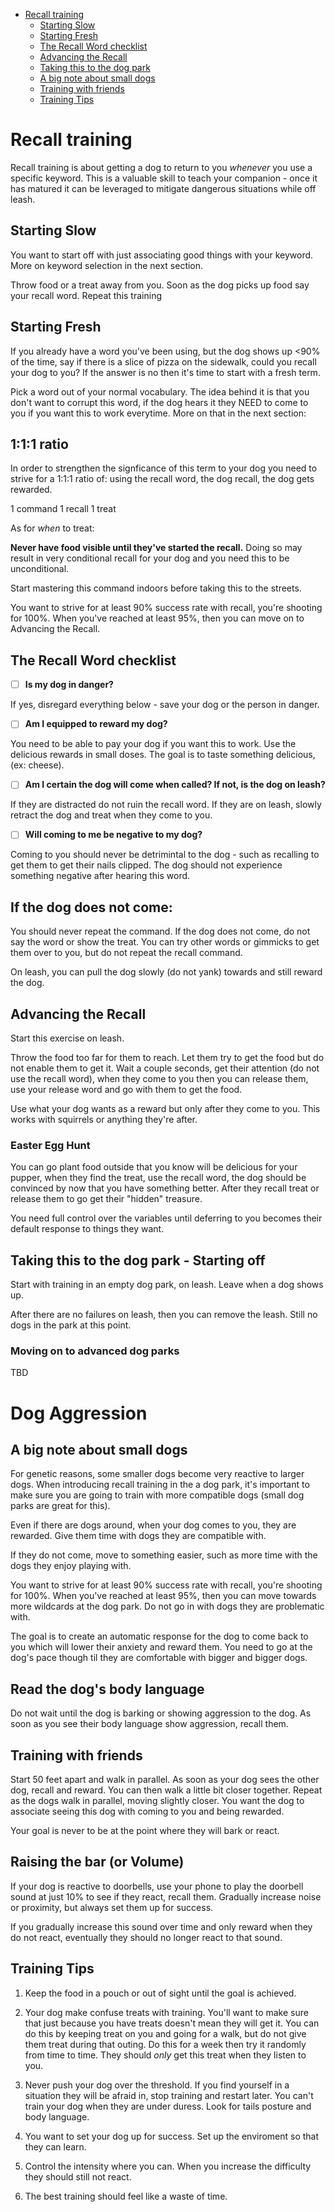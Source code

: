 - [Recall training](#recall-training)
  * [Starting Slow](#starting-slow)
  * [Starting Fresh](#starting-fresh)
  * [The Recall Word checklist](#the-recall-word-checklist)
  * [Advancing the Recall](#advancing-the-recall)
  * [Taking this to the dog park](#taking-this-to-the-dog-park)
  * [A big note about small dogs](#a-big-note-about-small-dogs)
  * [Training with friends](#training-with-friends)
  * [Training Tips](#training-tips)


# Recall training

Recall training is about getting a dog to return to you *whenever* you use a specific keyword. This is a valuable skill to teach your companion - once it has matured it can be leveraged to mitigate dangerous situations while off leash. 

## Starting Slow
You want to start off with just associating good things with your keyword. More on keyword selection in the next section. 

Throw food or a treat away from you.
Soon as the dog picks up food say your recall word. Repeat this training 

## Starting Fresh
If you already have a word you've been using, but the dog shows up <90% of the time, say if there is a slice of pizza on the sidewalk, could you recall your dog to you? If the answer is no then it's time to start with a fresh term. 

Pick a word out of your normal vocabulary. The idea behind it is that you don't want to corrupt this word, if the dog hears it they NEED to come to you if you want this to work everytime. More on that in the next section:

## 1:1:1 ratio

In order to strengthen the signficance of this term to your dog you need to strive for a 1:1:1 ratio of: using the recall word, the dog recall, the dog gets rewarded. 

1 command
1 recall
1 treat 

As for *when* to treat: 

**Never have food visible until they've started the recall.** Doing so may result in very conditional recall for your dog and you need this to be unconditional. 

Start mastering this command indoors before taking this to the streets. 

You want to strive for at least 90% success rate with recall, you're shooting for 100%. When you've reached at least 95%, then you can move on to Advancing the Recall. 

## The Recall Word checklist 

- [ ] **Is my dog in danger?**

If yes, disregard everything below - save your dog or the person in danger. 

- [ ] **Am I equipped to reward my dog?**

You need to be able to pay your dog if you want this to work. Use the delicious rewards in small doses. The goal is to taste something delicious, (ex: cheese). 

- [ ] **Am I certain the dog will come when called? If not, is the dog on leash?**

If they are distracted do not ruin the recall word. If they are on leash, slowly retract the dog and treat when they come to you.

- [ ] **Will coming to me be negative to my dog?**

Coming to you should never be detrimintal to the dog - such as recalling to get them to get their nails clipped. The dog should not experience something negative after hearing this word. 

## If the dog does not come: 

You should never repeat the command. If the dog does not come, do not say the word or show the treat. You can try other words or gimmicks to get them over to you, but do not repeat the recall command. 

On leash, you can pull the dog slowly (do not yank) towards and still reward the dog. 

## Advancing the Recall

Start this exercise on leash. 

Throw the food too far for them to reach. Let them try to get the food but do not enable them to get it. Wait a couple seconds, get their attention (do not use the recall word), when they come to you then you can release them, use your release word and go with them to get the food. 

Use what your dog wants as a reward but only after they come to you. This works with squirrels or anything they're after. 

### Easter Egg Hunt

You can go plant food outside that you know will be delicious for your pupper, when they find the treat, use the recall word, the dog should be convinced by now that you have something better. After they recall treat or release them to go get their "hidden" treasure. 

You need full control over the variables until deferring to you becomes their default response to things they want. 

## Taking this to the dog park - Starting off

Start with training in an empty dog park, on leash. Leave when a dog shows up. 

After there are no failures on leash, then you can remove the leash. Still no dogs in the park at this point. 

### Moving on to advanced dog parks 

TBD

# Dog Aggression

## A big note about small dogs

For genetic reasons, some smaller dogs become very reactive to larger dogs. When introducing recall training in the a dog park, it's important to make sure you are going to train with more compatible dogs (small dog parks are great for this). 

Even if there are dogs around, when your dog comes to you, they are rewarded. Give them time with dogs they are compatible with. 

If they do not come, move to something easier, such as more time with the dogs they enjoy playing with. 

You want to strive for at least 90% success rate with recall, you're shooting for 100%. When you've reached at least 95%, then you can move towards more wildcards at the dog park. Do not go in with dogs they are problematic with. 

The goal is to create an automatic response for the dog to come back to you which will lower their anxiety and reward them. You need to go at the dog's pace though til they are comfortable with bigger and bigger dogs.

## Read the dog's body language

Do not wait until the dog is barking or showing aggression to the dog. As soon as you see their body language show aggression, recall them. 

## Training with friends

Start 50 feet apart and walk in parallel. As soon as your dog sees the other dog, recall and reward. You can then walk a little bit closer together. Repeat as the dogs walk in parallel, moving slightly closer. You want the dog to associate seeing this dog with coming to you and being rewarded. 

Your goal is never to be at the point where they will bark or react. 

## Raising the bar (or Volume)

If your dog is reactive to doorbells, use your phone to play the doorbell sound at just 10% to see if they react, recall them. Gradually increase noise or proximity, but always set them up for success. 

If you gradually increase this sound over time and only reward when they do not react, eventually they should no longer react to that sound. 

## Training Tips

1. Keep the food in a pouch or out of sight until the goal is achieved.

2. Your dog make confuse treats with training. You'll want to make sure that just because you have treats doesn't mean they will get it. You can do this by keeping treat on you and going for a walk, but do not give them treat during that outing. Do this for a week then try it randomly from time to time. They should *only* get this treat when they listen to you. 

3. Never push your dog over the threshold. If you find yourself in a situation they will be afraid in, stop training and restart later. You can't train your dog when they are under duress. Look for tails posture and body language. 

4. You want to set your dog up for success. Set up the enviroment so that they can learn. 

5. Control the intensity where you can. When you increase the difficulty they should still not react. 

6. The best training should feel like a waste of time.
